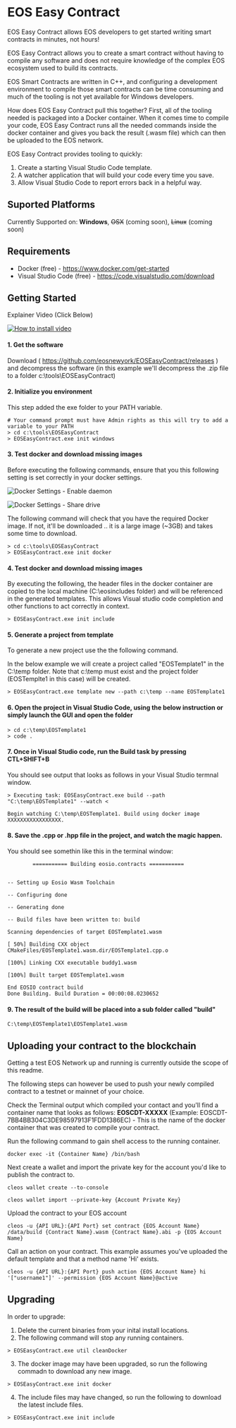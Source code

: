 EOS Easy Contract
============

EOS Easy Contract allows EOS developers to get started writing smart contracts in minutes, not hours! 

EOS Easy Contract allows you to create a smart contract without having to compile any software and does not require knowledge of the complex EOS ecosystem used to build its contracts. 

EOS Smart Contracts are written in C++, and configuring a development environment to compile those smart contracts can be time consuming and much of the tooling is not yet available for Windows developers. 

How does EOS Easy Contract pull this together? First, all of the tooling needed is packaged into a Docker container. When it comes time to compile your code, EOS Easy Contract runs all the needed commands inside the docker container and gives you back the result (.wasm file) which can then be uploaded to the EOS network. 

EOS Easy Contract provides tooling to quickly:
1. Create a starting Visual Studio Code template. 
2. A watcher application that will build your code every time you save. 
3. Allow Visual Studio Code to report errors back in a helpful way. 

Suported Platforms
------------
Currently Supported on: __Windows__, ~~OSX~~ (coming soon), ~~Linux~~ (coming soon)

Requirements
------------
- Docker (free) - https://www.docker.com/get-started
- Visual Studio Code (free) - https://code.visualstudio.com/download

Getting Started
------------

Explainer Video (Click Below)  

[![How to install video](https://img.youtube.com/vi/h-9qDKCSN1g/0.jpg)](https://www.youtube.com/embed/h-9qDKCSN1g)

#### 1. Get the software
Download ( https://github.com/eosnewyork/EOSEasyContract/releases ) and decompress the software (in this example we'll decompress the .zip file to a folder c:\tools\EOSEasyContract)


#### 2. Initialize you environment

This step added the exe folder to your PATH variable. 
```
# Your command prompt must have Admin rights as this will try to add a variable to your PATH
> cd c:\tools\EOSEasyContract
> EOSEasyContract.exe init windows
````

#### 3. Test docker and download missing images

Before executing the following commands, ensure that you this following setting is set correctly in your docker settings. 


![Docker Settings - Enable daemon ](DockerSettings.png)

![Docker Settings - Share drive](ShareDrive.png)

The following command will check that you have the required Docker image. If not, it'll be downloaded .. it is a large image (~3GB) and takes some time to download. 

```
> cd c:\tools\EOSEasyContract
> EOSEasyContract.exe init docker
````

#### 4. Test docker and download missing images

By executing the following, the header files in the docker container are copied to the local machine (C:\eosincludes folder) and will be referenced in the generated templates. This allows Visual studio code completion and other functions to act correctly in context.

```
> EOSEasyContract.exe init include
```


#### 5. Generate a project from template

To generate a new project use the the following command.

In the below example we will create a project called "EOSTemplate1" in the C:\temp folder. Note that c:\temp must exist and the project folder (EOSTemplte1 in this case) will be created. 

```
> EOSEasyContract.exe template new --path c:\temp --name EOSTemplate1
````


#### 6. Open the project in Visual Studio Code, using the below instruction or simply launch the GUI and open the folder

```
> cd c:\temp\EOSTemplate1
> code .
````

#### 7. Once in Visual Studio code, run the Build task by pressing CTL+SHIFT+B

You should see output that looks as follows in your Visual Studio termnal window. 

```
> Executing task: EOSEasyContract.exe build --path "C:\temp\EOSTemplate1" --watch <

Begin watching C:\temp\EOSTemplate1. Build using docker image XXXXXXXXXXXXXXXXX.
```

#### 8. Save the .cpp or .hpp file in the project, and watch the magic happen. 

You should see somethin like this in the terminal window:

```
        =========== Building eosio.contracts ===========


-- Setting up Eosio Wasm Toolchain

-- Configuring done

-- Generating done

-- Build files have been written to: build

Scanning dependencies of target EOSTemplate1.wasm

[ 50%] Building CXX object CMakeFiles/EOSTemplate1.wasm.dir/EOSTemplate1.cpp.o

[100%] Linking CXX executable buddy1.wasm

[100%] Built target EOSTemplate1.wasm

End EOSIO contract build
Done Building. Build Duration = 00:00:08.0230652
```

#### 9. The result of the build will be placed into a sub folder called "build" 

```
C:\temp\EOSTemplate1\EOSTemplate1.wasm
```


Uploading your contract to the blockchain
------------

Getting a test EOS Network up and running is currently outside the scope of this readme. 

The following steps can however be used to push your newly compiled contract to a testnet or mainnet of your choice. 

Check the Terminal output which compiled your contact and you'll find a container name that looks as follows: __EOSCDT-XXXXX__ (Example: EOSCDT-7BB4BB304C3DE98597913F1FDD1386EC) - This is the name of the docker container that was created to compile your contract. 

Run the following command to gain shell access to the running container. 
```
docker exec -it {Container Name} /bin/bash
```

Next create a wallet and import the private key for the account you'd like to publish the contract to. 
```
cleos wallet create --to-console

cleos wallet import --private-key {Account Private Key}
```
Upload the contract to your EOS account 
```
cleos -u {API URL}:{API Port} set contract {EOS Account Name} /data/build {Contract Name}.wasm {Contract Name}.abi -p {EOS Account Name}
```
Call an action on your contract. This example assumes you've uploaded the default template and that a method name 'Hi' exists. 
```
cleos -u {API URL}:{API Port} push action {EOS Account Name} hi '["username1"]' --permission {EOS Account Name}@active
```

Upgrading
------------

In order to upgrade: 

1. Delete the current binaries from your inital install locations. 
2. The following command will stop any running containers. 
```
> EOSEasyContract.exe util cleanDocker
```

3. The docker image may have been upgraded, so run the following commadn to download any new image. 
```
> EOSEasyContract.exe init docker
```

4. The include files may have changed, so run the following to download the latest include files. 
```
> EOSEasyContract.exe init include
```
